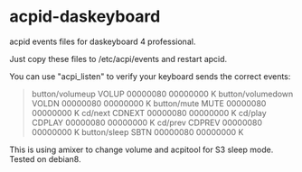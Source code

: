 # acpid-daskeyboard
acpid events files for daskeyboard 4 professional.

Just copy these files to /etc/acpi/events and restart apcid.

You can use "acpi_listen" to verify your keyboard sends the correct events:

> button/volumeup VOLUP 00000080 00000000 K
> button/volumedown VOLDN 00000080 00000000 K
> button/mute MUTE 00000080 00000000 K
> cd/next CDNEXT 00000080 00000000 K
> cd/play CDPLAY 00000080 00000000 K
> cd/prev CDPREV 00000080 00000000 K
> button/sleep SBTN 00000080 00000000 K

This is using amixer to change volume and acpitool for S3 sleep mode.
Tested on debian8.


